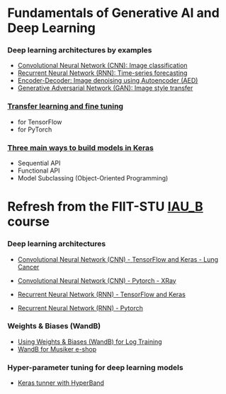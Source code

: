 # Fundamentals of Generative AI and Deep Learning

### Deep learning architectures by examples
- [Convolutional Neural Network (CNN): Image classification](https://github.com/FIIT-IAU/IAU-course/tree/main/exercises/week-10)
- [Recurrent Neural Network (RNN): Time-series forecasting](https://github.com/FIIT-IAU/IAU-course/tree/main/exercises/week-11)
- [Encoder-Decoder: Image denoising using Autoencoder (AED)](ISA_AED_image-denoising.ipynb)
- [Generative Adversarial Network (GAN): Image style transfer](https://github.com/FIIT-ISA/CycleGAN)

### [Transfer learning and fine tuning](https://github.com/FIIT-ISA/2023-2024/tree/main/exercises/week-05/transfer%20learning%20and%20fine%20tuning)
- for TensorFlow
- for PyTorch

### [Three main ways to build models in Keras](https://github.com/FIIT-ISA/2023-2024/blob/main/exercises/week-05/ISA_Sequential-Functional-OOP.ipynb)
- Sequential API
- Functional API
- Model Subclassing (Object-Oriented Programming)


# Refresh from the FIIT-STU [IAU_B](https://github.com/FIIT-IAU/IAU-course) course

### Deep learning architectures 
- [Convolutional Neural Network (CNN) - TensorFlow and Keras - Lung Cancer](https://github.com/FIIT-IAU/IAU-course/blob/main/exercises/week-10/IAU_01_CNN-tf-keras_Lung-cancer.ipynb)
- [Convolutional Neural Network (CNN) - Pytorch - XRay](https://github.com/FIIT-IAU/IAU-course/blob/main/exercises/week-10/IAU_02_CNN_pytorch_XRay-classification.ipynb)

- [Recurrent Neural Network (RNN) - TensorFlow and Keras](https://github.com/FIIT-IAU/IAU-course/blob/main/exercises/week-11/IAU_01_RNN-tf-keras.ipynb)
- [Recurrent Neural Network (RNN) - Pytorch](https://github.com/FIIT-IAU/IAU-course/blob/main/exercises/week-11/IAU_02_RNN_pytorch.ipynb)

### Weights & Biases (WandB)
- [Using Weights & Biases (WandB) for Log Training](https://github.com/FIIT-IAU/IAU-course/blob/main/exercises/week-11/IAU_wandb_README.md)
- [WandB for Musiker e-shop](https://github.com/FIIT-IAU/IAU-course/blob/main/exercises/week-11/IAU_03_LSTM-sale-trend-prediction-wandb.ipynb)
  
### Hyper-parameter tuning for deep learning models
- [Keras tunner with HyperBand](https://github.com/FIIT-IAU/IAU-course/blob/main/exercises/week-12)
  

